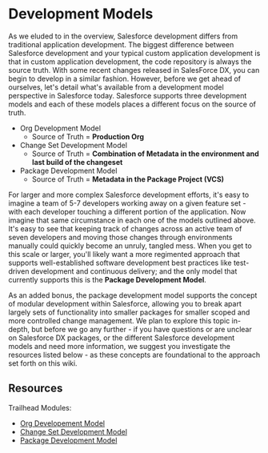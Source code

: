 # Development Models

As we eluded to in the overview, Salesforce development differs from traditional application development. The biggest difference between Salesforce development and your typical custom application development is that in custom application development, the code repository is always the source truth. With some recent changes released in SalesForce DX, you can begin to develop in a similar fashion. However, before we get ahead of ourselves, let's detail what's available from a development model perspective in Salesforce today. Salesforce supports three development models and each of these models places a different focus on the source of truth.

* Org Development Model
  * Source of Truth = **Production Org**
* Change Set Development Model
  * Source of Truth = **Combination of Metadata in the environment and last build of the changeset**
* Package Development Model
  * Source of Truth = **Metadata in the Package Project \(VCS\)**

For larger and more complex Salesforce development efforts, it's easy to imagine a team of 5-7 developers working away on a given feature set - with each developer touching a different portion of the application. Now imagine that same circumstance in each one of the models outlined above. It's easy to see that keeping track of changes across an active team of seven developers and moving those changes through environments manually could quickly become an unruly, tangled mess. When you get to this scale or larger, you'll likely want a more regimented approach that supports well-established software development best practices like test-driven development and continuous delivery; and the only model that currently supports this is the **Package Development Model**.

As an added bonus, the package development model supports the concept of modular development within Salesforce, allowing you to break apart largely sets of functionality into smaller packages for smaller scoped and more controlled change management. We plan to explore this topic in-depth, but before we go any further - if you have questions or are unclear on Salesforce DX packages, or the different Salesforce development models and need more information, we suggest you investigate the resources listed below - as these concepts are foundational to the approach set forth on this wiki.

## Resources

Trailhead Modules:

* [Org Developement Model](https://trailhead.salesforce.com/en/content/learn/modules/org-development-model)
* [Change Set Development Model](https://trailhead.salesforce.com/en/content/learn/modules/declarative-change-set-development)
* [Package Development Model](https://trailhead.salesforce.com/en/content/learn/modules/sfdx_dev_model)

